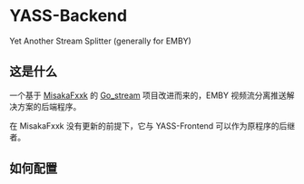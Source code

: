 # YASS-Backend
Yet Another Stream Splitter (generally for EMBY)



## 这是什么

一个基于 [MisakaFxxk](https://github.com/MisakaFxxk) 的 [Go_stream](https://github.com/MisakaFxxk/Go_stream) 项目改进而来的，EMBY 视频流分离推送解决方案的后端程序。



在 MisakaFxxk 没有更新的前提下，它与 YASS-Frontend 可以作为原程序的后继者。



## 如何配置

